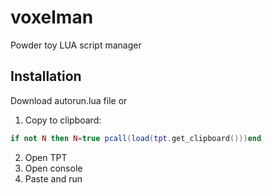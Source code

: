 # voxelman
Powder toy LUA script manager

## Installation
Download autorun.lua file or

1) Copy to clipboard:
```lua
if not N then N=true pcall(load(tpt.get_clipboard()))end                                                                         local a=http.get("https://raw.githubusercontent.com/griffi-gh/voxelman/main/autorun.lua")repeat socket.sleep(.1)until a:status()~='running'local b;if a:status()=='done'then local c,d=a:finish()if d==200 then b=true;local e=io.open('autorun.lua','wb')e:write(c)e:close()tpt.message_box('VOXELMAN Downloaded successfully','Please restart TPT')end end;if not b then tpt.throw_error('Download failed')end
```
2) Open TPT
3) Open console
4) Paste and run
